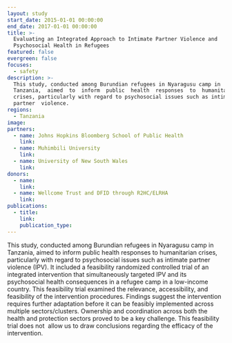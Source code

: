 ```yaml
---
layout: study
start_date: 2015-01-01 00:00:00
end_date: 2017-01-01 00:00:00
title: >-
  Evaluating an Integrated Approach to Intimate Partner Violence and
  Psychosocial Health in Refugees
featured: false
evergreen: false
focuses:
  - safety
description: >-
  This study, conducted among Burundian refugees in Nyaragusu camp in 
  Tanzania,  aimed  to  inform  public  health  responses  to  humanitarian
  crises, particularly with regard to psychosocial issues such as intimate
  partner  violence.
regions:
  - Tanzania
image:
partners:
  - name: Johns Hopkins Bloomberg School of Public Health
    link:
  - name: Muhimbili University
    link:
  - name: University of New South Wales
    link:
donors:
  - name:
    link:
  - name: Wellcome Trust and DFID through R2HC/ELRHA
    link:
publications:
  - title:
    link:
    publication_type:
---
```


This study, conducted among Burundian refugees in Nyaragusu camp in&nbsp; Tanzania, aimed to inform public health responses to humanitarian crises, particularly with regard to psychosocial issues such as intimate partner&nbsp; violence (IPV). It included a feasibility randomized controlled trial of an integrated intervention that simultaneously targeted IPV and its&nbsp; psychosocial health consequences in a refugee camp in a low-income country. This feasibility trial examined the relevance, accessibility, and&nbsp; feasibility of the intervention procedures. Findings suggest the intervention requires further adaptation before it can be feasibly implemented across&nbsp; multiple sectors/clusters. Ownership and coordination across both the health and protection sectors proved to be a key challenge. This feasibility trial does not&nbsp; allow us to draw conclusions regarding the efficacy of the intervention.&nbsp;